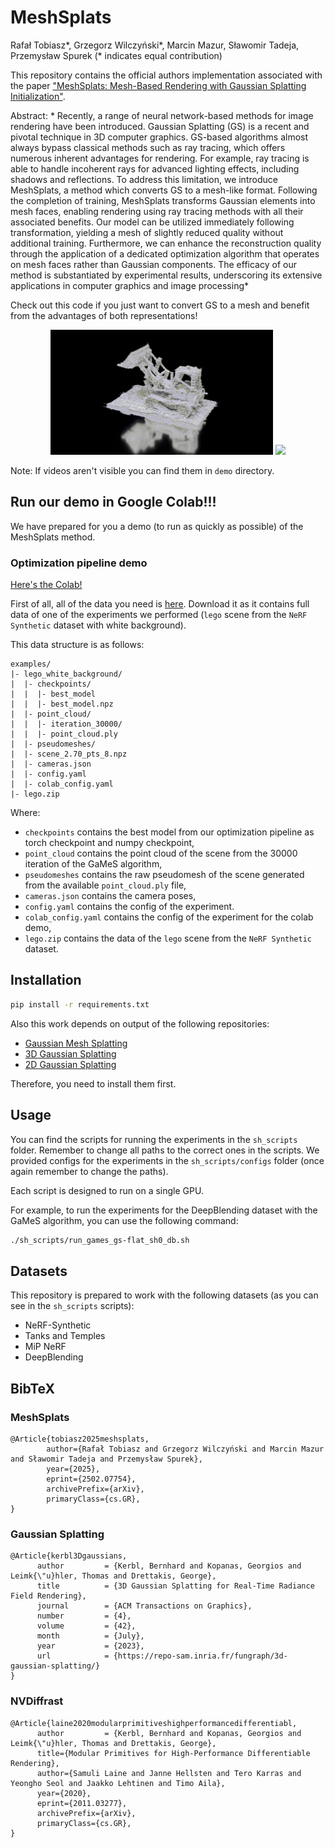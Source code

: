 # MeshSplats
Rafał Tobiasz*, Grzegorz Wilczyński*, Marcin Mazur, Sławomir Tadeja, Przemysław Spurek
(* indicates equal contribution)<br>

This repository contains the official authors implementation associated 
with the paper ["MeshSplats: Mesh-Based Rendering with Gaussian Splatting Initialization"](https://arxiv.org/pdf/2502.07754).

Abstract: *
Recently, a range of neural network-based methods for image rendering have been introduced. Gaussian Splatting (GS) is a recent and pivotal technique in 3D computer graphics. GS-based algorithms almost always bypass classical methods such as ray tracing, which offers numerous inherent advantages for rendering. For example, ray tracing is able to handle incoherent rays for advanced lighting effects, including shadows and reflections. To address this limitation, we introduce MeshSplats, a method which converts GS to a mesh-like format. Following the completion of training, MeshSplats transforms Gaussian elements into mesh faces, enabling rendering using ray tracing methods with all their associated benefits. Our model can be utilized immediately following transformation, yielding a mesh of slightly reduced quality without additional training. Furthermore, we can enhance the reconstruction quality through the application of a dedicated optimization algorithm that operates on mesh faces rather than Gaussian components. The efficacy of our method is substantiated by experimental results, underscoring its extensive applications in computer graphics and image processing*

Check out this code if you just want to convert GS to a mesh and benefit from the advantages of both representations!

<div align="center">
    <img src="./demo/vis_1.gif" style="height:200px; width:auto;">
    <img src="./demo/vis_bicycle_2.gif" style="height:200px; width:auto;">
</div>

Note: If videos aren't visible you can find them in `demo` directory.

## Run our demo in Google Colab!!!

We have prepared for you a demo (to run as quickly as possible) of the MeshSplats method.

### Optimization pipeline demo
[Here's the Colab!](https://colab.research.google.com/drive/1N6Y6TfijUw9tQ8vrnoLrAhBPlxkSzA2b?usp=sharing)

First of all, all of the data you need is [here](https://drive.google.com/drive/folders/1KjREkxiKRY-_7iDgV9q-5ItTn9rn4vPu?usp=sharing). Download it as it contains full data of one of the experiments we performed (`lego` scene from the `NeRF Synthetic` dataset with white background).

This data structure is as follows:

```
examples/
|- lego_white_background/
|  |- checkpoints/
|  |  |- best_model
|  |  |- best_model.npz
|  |- point_cloud/
|  |  |- iteration_30000/
|  |  |- point_cloud.ply
|  |- pseudomeshes/
|  |- scene_2.70_pts_8.npz
|  |- cameras.json
|  |- config.yaml
|  |- colab_config.yaml
|- lego.zip
```
Where:
- `checkpoints` contains the best model from our optimization pipeline as torch checkpoint and numpy checkpoint,
- `point_cloud` contains the point cloud of the scene from the 30000 iteration of the GaMeS algorithm,
- `pseudomeshes` contains the raw pseudomesh of the scene generated from the available `point_cloud.ply` file,
- `cameras.json` contains the camera poses,
- `config.yaml` contains the config of the experiment.  
- `colab_config.yaml` contains the config of the experiment for the colab demo,
- `lego.zip` contains the data of the `lego` scene from the `NeRF Synthetic` dataset.
## Installation

```bash
pip install -r requirements.txt
```

Also this work depends on output of the following repositories:

- [Gaussian Mesh Splatting](https://github.com/waczjoan/gaussian-mesh-splatting)
- [3D Gaussian Splatting](https://github.com/graphdeco-inria/gaussian-splatting)
- [2D Gaussian Splatting](https://github.com/hbb1/2d-gaussian-splatting)

Therefore, you need to install them first.

## Usage

You can find the scripts for running the experiments in the `sh_scripts` folder. Remember to change all paths to the correct ones in the scripts. We provided configs for the experiments in the `sh_scripts/configs` folder (once again remember to change the paths).

Each script is designed to run on a single GPU.

For example, to run the experiments for the DeepBlending dataset with the GaMeS algorithm, you can use the following command:

```bash
./sh_scripts/run_games_gs-flat_sh0_db.sh
```

## Datasets
This repository is prepared to work with the following datasets (as you can see in the `sh_scripts` scripts):

- NeRF-Synthetic
- Tanks and Temples
- MiP NeRF
- DeepBlending

<section class="section" id="BibTeX">
  <div class="container is-max-desktop content">
    <h2 class="title">BibTeX</h2>
<h3 class="title">MeshSplats</h3>
    <pre><code>@Article{tobiasz2025meshsplats,
        author={Rafał Tobiasz and Grzegorz Wilczyński and Marcin Mazur and Sławomir Tadeja and Przemysław Spurek},
        year={2025},
        eprint={2502.07754},
        archivePrefix={arXiv},
        primaryClass={cs.GR},
}
</code></pre>
    <h3 class="title">Gaussian Splatting</h3>
    <pre><code>@Article{kerbl3Dgaussians,
      author         = {Kerbl, Bernhard and Kopanas, Georgios and Leimk{\"u}hler, Thomas and Drettakis, George},
      title          = {3D Gaussian Splatting for Real-Time Radiance Field Rendering},
      journal        = {ACM Transactions on Graphics},
      number         = {4},
      volume         = {42},
      month          = {July},
      year           = {2023},
      url            = {https://repo-sam.inria.fr/fungraph/3d-gaussian-splatting/}
}</code></pre>
</code></pre>
    <h3 class="title">NVDiffrast</h3>
    <pre><code>@Article{laine2020modularprimitiveshighperformancedifferentiabl,
      author         = {Kerbl, Bernhard and Kopanas, Georgios and Leimk{\"u}hler, Thomas and Drettakis, George},
      title={Modular Primitives for High-Performance Differentiable Rendering}, 
      author={Samuli Laine and Janne Hellsten and Tero Karras and Yeongho Seol and Jaakko Lehtinen and Timo Aila},
      year={2020},
      eprint={2011.03277},
      archivePrefix={arXiv},
      primaryClass={cs.GR},
}</code></pre>
  </div>
</section>

